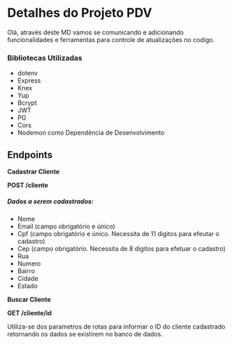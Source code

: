 # Detalhes do Projeto PDV

Olá, através deste MD vamos se comunicando e adicionando funcionalidades e ferramentas para controle de atualizações no codigo.

### **Bibliotecas Utilizadas**

- dotenv
- Express
- Knex
- Yup
- Bcrypt
- JWT
- PG
- Cors
- Nodemon como Dependência de Desenvolvimento

## **Endpoints**

**Cadastrar Cliente**

**POST /cliente**

##### Dados a serem cadastrados:

- Nome
- Email (campo obrigatório e único)
- Cpf (campo obrigatório e único. Necessita de 11 digitos para efeutar o cadastro)
- Cep (campo obrigatório. Necessita de 8 digitos para efetuar o cadastro)
- Rua
- Numero
- Bairro
- Cidade
- Estado

**Buscar Cliente**

**GET /cliente/id**

Utiliza-se dos parametros de rotas para informar o ID do cliente cadastrado retornando os dados se existirem no banco de dados.

